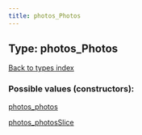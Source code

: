 ```yaml
---
title: photos_Photos
---
```

## Type: photos\_Photos  
[Back to types index](index.md)



### Possible values (constructors):

[photos\_photos](../constructors/photos_photos.md)  

[photos\_photosSlice](../constructors/photos_photosSlice.md)  

